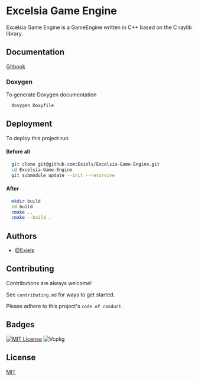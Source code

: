 
# Excelsia Game Engine

Excelsia Game Engine is a GameEngine written in C++ based on the C raylib library.


## Documentation

[Gitbook](https://exiels.gitbook.io/excelsia-game-engine/)

### Doxygen

To generate Doxygen documentation
```bash
  doxygen Doxyfile
```

## Deployment

To deploy this project run

#### Before all

```bash
  git clone git@github.com:Exiels/Excelsia-Game-Engine.git
  cd Excelsia-Game-Engine
  git submodule update --init --recursive
```

#### After

```bash
  mkdir build
  cd build
  cmake ..
  cmake --build .
```
## Authors

- [@Exiels](https://www.github.com/Exiels)


## Contributing

Contributions are always welcome!

See `contributing.md` for ways to get started.

Please adhere to this project's `code of conduct`.


## Badges

[![MIT License](https://img.shields.io/badge/License-MIT-green.svg)](https://choosealicense.com/licenses/mit/)
![Vcpkg](https://img.shields.io/vcpkg/v/boost-asio)
## License

[MIT](https://choosealicense.com/licenses/mit/)

